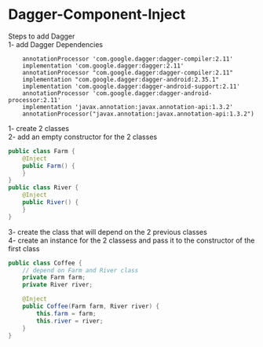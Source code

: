 # Dagger-Component-Inject  
Steps to add Dagger  
1- add Dagger Dependencies  
```
    annotationProcessor 'com.google.dagger:dagger-compiler:2.11'
    implementation 'com.google.dagger:dagger:2.11'
    annotationProcessor "com.google.dagger:dagger-compiler:2.11"
    implementation "com.google.dagger:dagger-android:2.35.1"
    implementation 'com.google.dagger:dagger-android-support:2.11'
    annotationProcessor 'com.google.dagger:dagger-android-processor:2.11'
    implementation 'javax.annotation:javax.annotation-api:1.3.2'
    annotationProcessor("javax.annotation:javax.annotation-api:1.3.2")
```
1- create 2 classes  
2- add an empty constructor for the 2 classes  
```java
public class Farm {
    @Inject
    public Farm() {
    }
}
public class River {
    @Inject
    public River() {
    }
}
```
3- create the class that will depend on the 2 previous classes  
4- create an instance for the 2 classess and pass it to the constructor of  the first class  
```java
public class Coffee {
    // depend on Farm and River class
    private Farm farm;
    private River river;

    @Inject
    public Coffee(Farm farm, River river) {
        this.farm = farm;
        this.river = river;
    }
}
```
